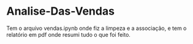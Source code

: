 # Analise-Das-Vendas

Tem o arquivo vendas.ipynb onde fiz a limpeza e a associação, e tem o relatório em pdf onde resumi tudo o que foi feito.
